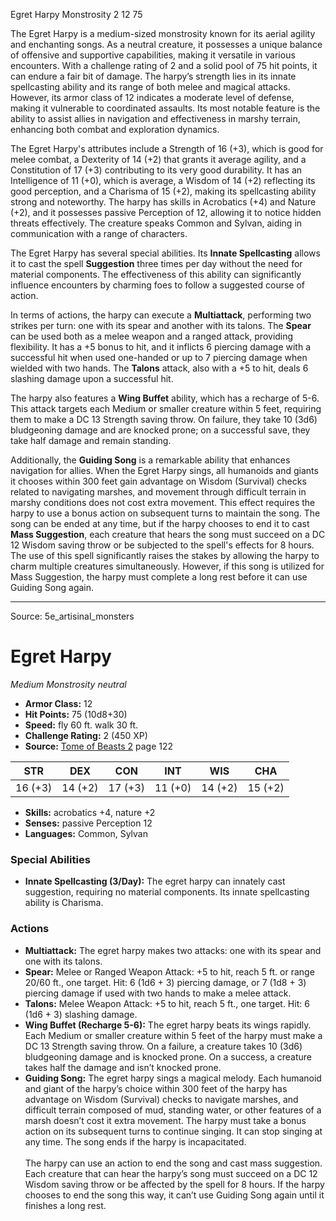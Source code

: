 <MonsterName/>Egret Harpy</MonsterName>
<CreatureType/>Monstrosity</CreatureType>
<CR/>2</CR>
<AC/>12</AC>
<HP/>75</HP>
<summary>The Egret Harpy is a medium-sized monstrosity known for its aerial agility and enchanting songs. As a neutral creature, it possesses a unique balance of offensive and supportive capabilities, making it versatile in various encounters. With a challenge rating of 2 and a solid pool of 75 hit points, it can endure a fair bit of damage. The harpy’s strength lies in its innate spellcasting ability and its range of both melee and magical attacks. However, its armor class of 12 indicates a moderate level of defense, making it vulnerable to coordinated assaults. Its most notable feature is the ability to assist allies in navigation and effectiveness in marshy terrain, enhancing both combat and exploration dynamics.</summary>

<detail>

The Egret Harpy's attributes include a Strength of 16 (+3), which is good for melee combat, a Dexterity of 14 (+2) that grants it average agility, and a Constitution of 17 (+3) contributing to its very good durability. It has an Intelligence of 11 (+0), which is average, a Wisdom of 14 (+2) reflecting its good perception, and a Charisma of 15 (+2), making its spellcasting ability strong and noteworthy. The harpy has skills in Acrobatics (+4) and Nature (+2), and it possesses passive Perception of 12, allowing it to notice hidden threats effectively. The creature speaks Common and Sylvan, aiding in communication with a range of characters.

The Egret Harpy has several special abilities. Its **Innate Spellcasting** allows it to cast the spell **Suggestion** three times per day without the need for material components. The effectiveness of this ability can significantly influence encounters by charming foes to follow a suggested course of action.

In terms of actions, the harpy can execute a **Multiattack**, performing two strikes per turn: one with its spear and another with its talons. The **Spear** can be used both as a melee weapon and a ranged attack, providing flexibility. It has a +5 bonus to hit, and it inflicts 6 piercing damage with a successful hit when used one-handed or up to 7 piercing damage when wielded with two hands. The **Talons** attack, also with a +5 to hit, deals 6 slashing damage upon a successful hit.

The harpy also features a **Wing Buffet** ability, which has a recharge of 5-6. This attack targets each Medium or smaller creature within 5 feet, requiring them to make a DC 13 Strength saving throw. On failure, they take 10 (3d6) bludgeoning damage and are knocked prone; on a successful save, they take half damage and remain standing.

Additionally, the **Guiding Song** is a remarkable ability that enhances navigation for allies. When the Egret Harpy sings, all humanoids and giants it chooses within 300 feet gain advantage on Wisdom (Survival) checks related to navigating marshes, and movement through difficult terrain in marshy conditions does not cost extra movement. This effect requires the harpy to use a bonus action on subsequent turns to maintain the song. The song can be ended at any time, but if the harpy chooses to end it to cast **Mass Suggestion**, each creature that hears the song must succeed on a DC 12 Wisdom saving throw or be subjected to the spell's effects for 8 hours. The use of this spell significantly raises the stakes by allowing the harpy to charm multiple creatures simultaneously. However, if this song is utilized for Mass Suggestion, the harpy must complete a long rest before it can use Guiding Song again.</detail>



---

Source: 5e_artisinal_monsters

# Egret Harpy

*Medium* *Monstrosity* *neutral*

- **Armor Class:** 12
- **Hit Points:** 75 (10d8+30)
- **Speed:** fly 60 ft. walk 30 ft.
- **Challenge Rating:** 2 (450 XP)
- **Source:** [Tome of Beasts 2](https://koboldpress.com/kpstore/product/tome-of-beasts-2-for-5th-edition) page 122

| STR | DEX | CON | INT | WIS | CHA |
| --- | --- | --- | --- | --- | --- |
| 16 (+3) | 14 (+2) | 17 (+3) | 11 (+0) | 14 (+2) | 15 (+2) |

- **Skills:** acrobatics +4, nature +2
- **Senses:** passive Perception 12
- **Languages:** Common, Sylvan

### Special Abilities

- **Innate Spellcasting (3/Day):** The egret harpy can innately cast suggestion, requiring no material components. Its innate spellcasting ability is Charisma.

### Actions

- **Multiattack:** The egret harpy makes two attacks: one with its spear and one with its talons.
- **Spear:** Melee or Ranged Weapon Attack: +5 to hit, reach 5 ft. or range 20/60 ft., one target. Hit: 6 (1d6 + 3) piercing damage, or 7 (1d8 + 3) piercing damage if used with two hands to make a melee attack.
- **Talons:** Melee Weapon Attack: +5 to hit, reach 5 ft., one target. Hit: 6 (1d6 + 3) slashing damage.
- **Wing Buffet (Recharge 5-6):** The egret harpy beats its wings rapidly. Each Medium or smaller creature within 5 feet of the harpy must make a DC 13 Strength saving throw. On a failure, a creature takes 10 (3d6) bludgeoning damage and is knocked prone. On a success, a creature takes half the damage and isn’t knocked prone.
- **Guiding Song:** The egret harpy sings a magical melody. Each humanoid and giant of the harpy’s choice within 300 feet of the harpy has advantage on Wisdom (Survival) checks to navigate marshes, and difficult terrain composed of mud, standing water, or other features of a marsh doesn’t cost it extra movement. The harpy must take a bonus action on its subsequent turns to continue singing. It can stop singing at any time. The song ends if the harpy is incapacitated.<br><br>The harpy can use an action to end the song and cast mass suggestion. Each creature that can hear the harpy’s song must succeed on a DC 12 Wisdom saving throw or be affected by the spell for 8 hours. If the harpy chooses to end the song this way, it can’t use Guiding Song again until it finishes a long rest.




